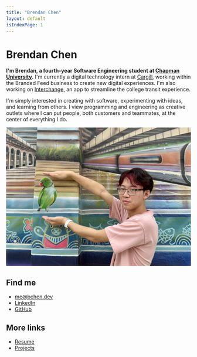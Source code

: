 ```yaml
---
title: "Brendan Chen"
layout: default
isIndexPage: 1
---
```


# Brendan Chen

**I'm Brendan, a fourth-year Software Engineering student at 
[Chapman University](https://chapman.edu/).** I'm currently a digital technology intern at [Cargill](https://cargill.com), working within the Branded Feed business to create new digital experiences. I'm also working on [Interchange](https://interchange.bchen.dev), an app to streamline the college transit experience.

I'm simply interested in creating with software, experimenting with ideas, and learning from others. I view programming and engineering as creative outlets where I can put people, both customers and teammates, at the center of everything I do.

![me.png](assets/me.png)

## Find me

- [me@bchen.dev](mailto:me@bchen.dev)
- <a href="https://linkedin.com/in/brendan-ch" target="_blank">LinkedIn</a>
- <a href="https://github.com/brendan-ch" target="_blank">GitHub</a>

## More links

- <a href="/assets/resume.pdf" target="_blank">Resume</a>
- [Projects](/projects)
